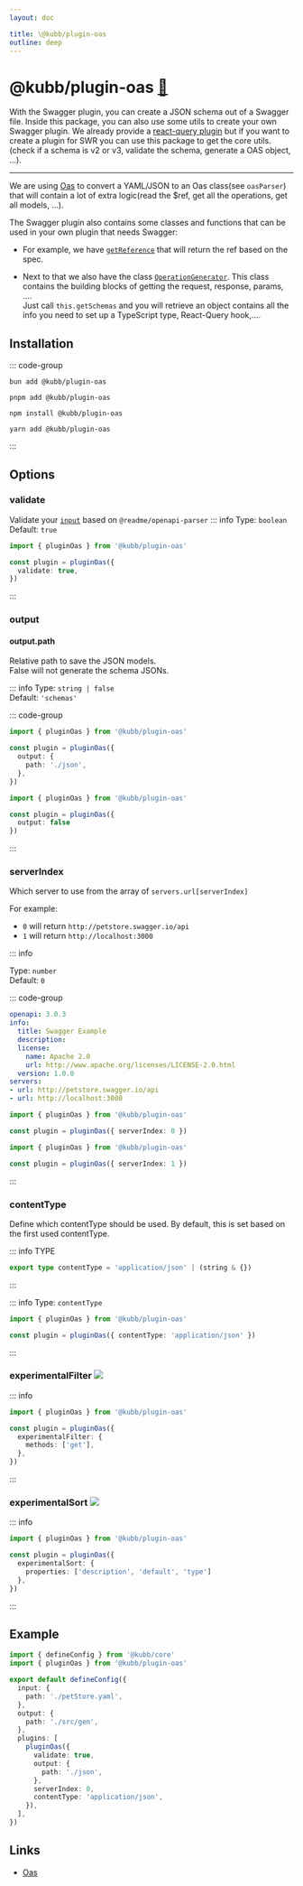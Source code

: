 ```yaml
---
layout: doc

title: \@kubb/plugin-oas
outline: deep
---
```


# @kubb/plugin-oas <a href="https://paka.dev/npm/@kubb/plugin-oas@latest/api">🦙</a>

With the Swagger plugin, you can create a JSON schema out of a Swagger file.
Inside this package, you can also use some utils to create your own Swagger plugin.
We already provide a [react-query plugin](/plugins/swagger-tanstack-query) but if you want to create a plugin for SWR you can use this package to get the core utils.(check if a schema is v2 or v3, validate the schema, generate a OAS object, ...).

<hr/>

We are using [Oas](https://github.com/readmeio/oas) to convert a YAML/JSON to an Oas class(see `oasParser`) that will contain a lot of extra logic(read the $ref, get all the operations, get all models, ...).

The Swagger plugin also contains some classes and functions that can be used in your own plugin that needs Swagger:

- For example, we have [`getReference`](https://github.com/kubb-labs/kubb/blob/main/packages/swagger/src/utils/getReference.ts) that will return the ref based on the spec.

- Next to that we also have the class [`OperationGenerator`](https://github.com/kubb-labs/kubb/blob/main/packages/swagger/src/OperationGenerator.ts). This class contains the building blocks of getting the request, response, params, ....
  <br/>Just call `this.getSchemas` and you will retrieve an object contains all the info you need to set up a TypeScript type, React-Query hook,....

## Installation

::: code-group

```shell [bun <img src="/feature/bun.svg"/>]
bun add @kubb/plugin-oas
```

```shell [pnpm <img src="/feature/pnpm.svg"/>]
pnpm add @kubb/plugin-oas
```

```shell [npm <img src="/feature/npm.svg"/>]
npm install @kubb/plugin-oas
```

```shell [yarn <img src="/feature/yarn.svg"/>]
yarn add @kubb/plugin-oas
```

:::

## Options

### validate

Validate your [`input`](/config/input) based on `@readme/openapi-parser`
::: info
Type: `boolean` <br/>
Default: `true`

```typescript twoslash
import { pluginOas } from '@kubb/plugin-oas'

const plugin = pluginOas({
  validate: true,
})
```
:::

### output

#### output.path

Relative path to save the JSON models.<br/>
False will not generate the schema JSONs.

::: info
Type: `string | false` <br/>
Default: `'schemas'`

::: code-group

```typescript twoslash [output string]
import { pluginOas } from '@kubb/plugin-oas'

const plugin = pluginOas({
  output: {
    path: './json',
  },
})
```

```typescript twoslash [output false]
import { pluginOas } from '@kubb/plugin-oas'

const plugin = pluginOas({
  output: false
})
```

:::
### serverIndex

Which server to use from the array of `servers.url[serverIndex]`

For example:
- `0` will return `http://petstore.swagger.io/api`
- `1` will return `http://localhost:3000`

::: info

Type: `number` <br/>
Default: `0`

::: code-group

```yaml [OpenAPI]
openapi: 3.0.3
info:
  title: Swagger Example
  description:
  license:
    name: Apache 2.0
    url: http://www.apache.org/licenses/LICENSE-2.0.html
  version: 1.0.0
servers:
- url: http://petstore.swagger.io/api
- url: http://localhost:3000
```

```typescript twoslash [serverIndex 0]
import { pluginOas } from '@kubb/plugin-oas'

const plugin = pluginOas({ serverIndex: 0 })
```

```typescript twoslash [serverIndex 1]
import { pluginOas } from '@kubb/plugin-oas'

const plugin = pluginOas({ serverIndex: 1 })
```

:::

### contentType

Define which contentType should be used.
By default, this is set based on the first used contentType.

::: info TYPE

```typescript
export type contentType = 'application/json' | (string & {})
```
:::

::: info
Type: `contentType` <br/>

```typescript twoslash
import { pluginOas } from '@kubb/plugin-oas'

const plugin = pluginOas({ contentType: 'application/json' })
```
:::

### experimentalFilter <img src="/icons/experimental.svg"/>

::: info

```typescript twoslash
import { pluginOas } from '@kubb/plugin-oas'

const plugin = pluginOas({
  experimentalFilter: {
    methods: ['get'],
  },
})
```
:::

### experimentalSort <img src="/icons/experimental.svg"/>

::: info

```typescript twoslash
import { pluginOas } from '@kubb/plugin-oas'

const plugin = pluginOas({
  experimentalSort: {
    properties: ['description', 'default', 'type']
  },
})
```
:::

## Example

```typescript twoslash
import { defineConfig } from '@kubb/core'
import { pluginOas } from '@kubb/plugin-oas'

export default defineConfig({
  input: {
    path: './petStore.yaml',
  },
  output: {
    path: './src/gen',
  },
  plugins: [
    pluginOas({
      validate: true,
      output: {
        path: './json',
      },
      serverIndex: 0,
      contentType: 'application/json',
    }),
  ],
})
```

## Links

- [Oas](https://github.com/readmeio/oas)
